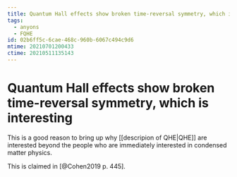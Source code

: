 ```yaml
---
title: Quantum Hall effects show broken time-reversal symmetry, which is interesting
tags:
  - anyons
  - FQHE
id: 02b6ff5c-6cae-468c-960b-6067c494c9d6
mtime: 20210701200433
ctime: 20210511135143
---
```


# Quantum Hall effects show broken time-reversal symmetry, which is interesting

This is a good reason to bring up why [[descripion of QHE|QHE]] are interested beyond the people who are immediately interested in condensed matter physics.

This is claimed in [@Cohen2019 p. 445].
